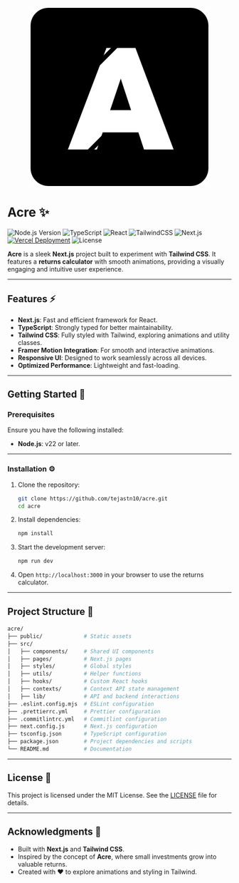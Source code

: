 <p align="center">
  <img src="logo.svg" alt="Logo">
</p>

# Acre ✨

![Node.js Version](https://img.shields.io/badge/Node.js-22%2B-339933?logo=nodedotjs&logoColor=white)
![TypeScript](https://img.shields.io/badge/TypeScript-5%2B-007ACC?logo=typescript&logoColor=white)
![React](https://img.shields.io/badge/React-19%2B-61DAFB?logo=react&logoColor=white)
![TailwindCSS](https://img.shields.io/badge/Tailwind%20CSS-v4%2B-00bcff?logo=tailwind-css&logoColor=white)
![Next.js](https://img.shields.io/badge/Next.js-15%2B-000000?logo=nextdotjs&logoColor=white)
[![Vercel Deployment](https://img.shields.io/badge/Deployed%20on-Vercel-000000?logo=vercel&logoColor=white)](https://vercel.com)
![License](https://img.shields.io/badge/License-MIT-yellow?logo=open-source-initiative&logoColor=white)

**Acre** is a sleek **Next.js** project built to experiment with **Tailwind CSS**. It features a **returns calculator** with smooth animations, providing a visually engaging and intuitive user experience.

---

## Features ⚡

- **Next.js**: Fast and efficient framework for React.
- **TypeScript**: Strongly typed for better maintainability.
- **Tailwind CSS**: Fully styled with Tailwind, exploring animations and utility classes.
- **Framer Motion Integration**: For smooth and interactive animations.
- **Responsive UI**: Designed to work seamlessly across all devices.
- **Optimized Performance**: Lightweight and fast-loading.

---

## Getting Started 🚀

### Prerequisites

Ensure you have the following installed:

- **Node.js**: v22 or later.

---

### Installation ⚙️

1. Clone the repository:

   ```bash
   git clone https://github.com/tejastn10/acre.git
   cd acre
   ```

2. Install dependencies:

   ```bash
   npm install
   ```

3. Start the development server:

   ```bash
   npm run dev
   ```

4. Open `http://localhost:3000` in your browser to use the returns calculator.

---

## Project Structure 📂

```bash
acre/
├── public/             # Static assets
├── src/
│   ├── components/     # Shared UI components
│   ├── pages/          # Next.js pages
│   ├── styles/         # Global styles
│   ├── utils/          # Helper functions
│   ├── hooks/          # Custom React hooks
│   ├── contexts/       # Context API state management
│   ├── lib/            # API and backend interactions
├── .eslint.config.mjs  # ESLint configuration
├── .prettierrc.yml     # Prettier configuration
├── .commitlintrc.yml   # Commitlint configuration
├── next.config.js      # Next.js configuration
├── tsconfig.json       # TypeScript configuration
├── package.json        # Project dependencies and scripts
└── README.md           # Documentation
```

---

## License 📜

This project is licensed under the MIT License. See the [LICENSE](LICENSE.md) file for details.

---

## Acknowledgments 🙌

- Built with **Next.js** and **Tailwind CSS**.
- Inspired by the concept of **Acre**, where small investments grow into valuable returns.
- Created with ❤️ to explore animations and styling in Tailwind.
